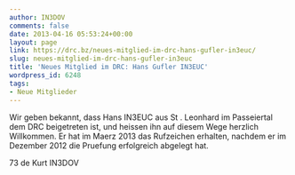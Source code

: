 ```yaml
---
author: IN3DOV
comments: false
date: 2013-04-16 05:53:24+00:00
layout: page
link: https://drc.bz/neues-mitglied-im-drc-hans-gufler-in3euc/
slug: neues-mitglied-im-drc-hans-gufler-in3euc
title: 'Neues Mitglied im DRC: Hans Gufler IN3EUC'
wordpress_id: 6248
tags:
- Neue Mitglieder
---
```


Wir geben bekannt, dass Hans IN3EUC aus St . Leonhard im Passeiertal dem DRC beigetreten ist, und heissen ihn auf diesem Wege herzlich Willkommen. Er hat im Maerz 2013 das Rufzeichen erhalten, nachdem er im Dezember 2012 die Pruefung erfolgreich abgelegt hat.

73 de Kurt IN3DOV
